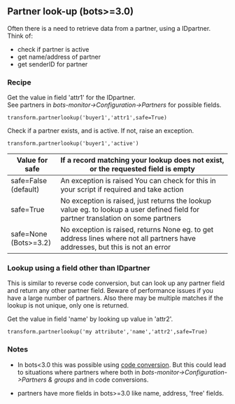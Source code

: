 ## Partner look-up (bots\>=3.0)

Often there is a need to retrieve data from a partner, using a IDpartner. 
Think of: 
-	check if partner is active 
-	get name/address of partner 
-	get senderID for partner 

### Recipe

Get the value in field 'attr1' for the IDpartner.  
See partners in *bots-monitor-\>Configuration-\>Partners* for possible
fields.

    transform.partnerlookup('buyer1','attr1',safe=True) 

Check if a partner exists, and is active. If not, raise an exception.

    transform.partnerlookup('buyer1','active') 

Value for safe           |If a record matching your lookup does not exist, or the requested field is empty
-------------------------|--------------------------------------------------------------------------------
safe=False<br>(default)  |An exception is raised You can check for this in your script if required and take action
safe=True                |No exception is raised, just returns the lookup value  eg. to lookup a user defined field for partner translation on some partners
safe=None<br>(Bots\>=3.2)|No exception is raised, returns None eg. to get address lines where not all partners have addresses, but this is not an error

### Lookup using a field other than IDpartner

This is similar to reverse code conversion, but can look up any partner
field and return any other partner field. Beware of performance issues
if you have a large number of partners. Also there may be multiple
matches if the lookup is not unique, only one is returned.

 Get the value in field 'name' by looking up value in 'attr2'.

    transform.partnerlookup('my attribute','name','attr2',safe=True) 

### Notes

-	In bots\<3.0 this was possible using [code conversion](MappingCcode.md).
	But this could lead to situations where partners where both in
	*bots-monitor-\>Configuration-\>Partners & groups* and in code
	conversions.

-	partners have more fields in bots\>=3.0 like name, address, 'free'
	fields.

